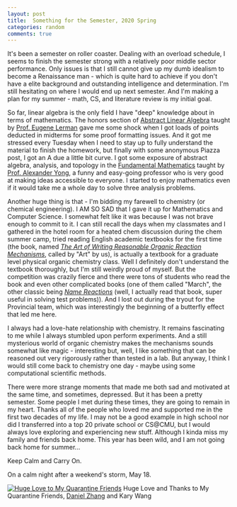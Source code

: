 ```yaml
---
layout: post
title:  Something for the Semester, 2020 Spring
categories: random
comments: true
---
```

It's been a semester on roller coaster. Dealing with an overload schedule, I seems to finish the semester strong with a relatively poor middle sector performance. Only issues is that I still cannot give up my dumb idealism to become a Renaissance man - which is quite hard to achieve if you don't have a elite background and outstanding intelligence and determination. I'm still hesitating on where I would end up next semester. And I'm making a plan for my summer - math, CS, and literature review is my initial goal.

So far, linear algebra is the only field I have "deep" knowledge about in terms of mathematics. The honors section of [Abstract Linear Algebra](https://faculty.math.illinois.edu/~lerman/416/s20/416s20.html) taught by [Prof. Eugene Lerman](https://faculty.math.illinois.edu/~lerman/) gave me some shock when I got loads of points deducted in midterms for some proof formatting issues. And it got me stressed every Tuesday when I need to stay up to fully understand the material to finish the homework, but finally with some anonymous Piazza post, I got an A due a little bit curve. I got some exposure of abstract algebra, analysis, and topology in the [Fundamental Mathematics](https://faculty.math.illinois.edu/~ayong/Spring2020Math347H/index.html) taught by [Prof. Alexander Yong](https://faculty.math.illinois.edu/~ayong/), a funny and easy-going professor who is very good at making ideas accessible to everyone. I started to enjoy mathematics even if it would take me a whole day to solve three analysis problems.

Another huge thing is that - I'm bidding my farewell to chemistry (or chemical engineering). I AM SO SAD that I gave it up for Mathematics and Computer Science. I somewhat felt like it was because I was not brave enough to commit to it. I can still recall the days when my classmates and I gathered in the hotel room for a heated chem discussion during the chem summer camp, tried reading English academic textbooks for the first time (the book, named [*The Art of Writing Reasonable Organic Reaction Mechanisms*](https://www.amazon.com/Writing-Reasonable-Organic-Reaction-Mechanisms/dp/0387954686), called by "Art" by us), is actually a textbook for a graduate level physical organic chemistry class. Well I definitely don't understand the textbook thoroughly, but I'm still weirdly proud of myself. But the competition was crazily fierce and there were tons of students who read the book and even other complicated books (one of them called "March", the other classic being [*Name Reactions*](https://link.springer.com/book/10.1007/978-3-662-05336-2) (well, I actually read that book, super useful in solving test problems)). And I lost out during the tryout for the Provincial team, which was interestingly the beginning of a butterfly effect that led me here.

I always had a love-hate relationship with chemistry. It remains fascinating to me while I always stumbled upon perform experiments. And a still mysterious world of organic chemistry makes the mechanisms sounds somewhat like magic - interesting but, well, I like something that can be reasoned out very rigorously rather than tested in a lab. But anyway, I think I would still come back to chemistry one day - maybe using some computational scientific methods.

There were more strange moments that made me both sad and motivated at the same time, and sometimes, depressed. But it has been a pretty semester. Some people I met during these times, they are going to remain in my heart. Thanks all of the people who loved me and supported me in the first two decades of my life. I may not be a good example in high school nor did I transferred into a top 20 private school or CS@CMU, but I would always love exploring and experiencing new stuff. Although I kinda miss my family and friends back home. This year has been wild, and I am not going back home for summer...

Keep Calm and Carry On.

On a calm night after a weekend's storm, May 18.

[![Huge Love to My Quarantine Friends](../../../../assets/images/5-18/mymosaic-0.5.png "Huge Love and Thanks to My Quarantine Friends, Daniel Zhang and Kary Wang")](https://www.instagram.com/p/B_GP3c0p1cF/?utm_source=ig_web_copy_link)
Huge Love and Thanks to My Quarantine Friends, [Daniel Zhang](https://www.danielz.ch/) and Kary Wang
